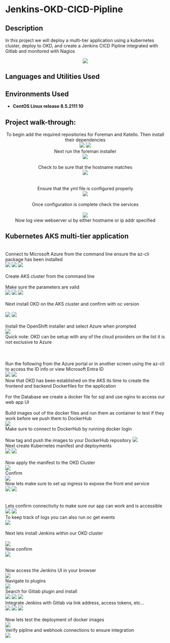 # Jenkins-OKD-CICD-Pipline
<h2>Description</h2>
In this project we will deploy a multi-tier application using a kubernetes cluster, deploy to OKD, and create a Jenkins CICD Pipline integrated with Gitlab and monitored with Nagios 
<p align="center">
<img src="https://github.com/user-attachments/assets/6daaecae-75f4-40b4-ac1e-4ee0d789d18c"/>

<h2>Languages and Utilities Used</h2>



<h2>Environments Used </h2>

- <b>CentOS Linux release 8.5.2111
 10</b>

<h2>Project walk-through:</h2>
<p align="center">
 To begin add the required repositories for Foreman and Katello. Then install their dependencies  <br/>
<img src="https://github.com/user-attachments/assets/3c575f3e-b049-4253-b426-c32414c364cd"/>
 <img src="https://github.com/user-attachments/assets/1dcbe05e-ad71-42ba-b0a6-e898739b276c"/>
<br /> Next run the foreman installer <br/>
 <img src="https://github.com/user-attachments/assets/6897d7f4-1be5-4049-bc6f-c751fc62f3a2"/>
 <br /> 
 <br/> Check to be sure that the hostname matches <br/>
 <img src="https://github.com/user-attachments/assets/8b726cc7-de6d-42e1-8822-74fafd5feca9"/>
 <br />  
<br />
   <br/> Ensure that the yml file is configured properly  <br/> 
<img src="https://github.com/user-attachments/assets/9b72b69c-0fbb-4994-9301-b3e28d5b7422"/>
<br />
<br /> Once configuration is complete check the services <br/>
 <br/>
<img src="https://github.com/user-attachments/assets/83f466ef-e828-4a32-8a7c-834eaf5eaab2"/>
<br /> Now log view webserver ui by either hostname or ip addr specified <br/>
<h2> Kubernetes AKS multi-tier application </h2>
 <br /> Connect to Microsoft Azure from the command line ensure the az-cli package has been installed <br/>
 <img src="https://github.com/user-attachments/assets/4b20ed43-f3ca-406f-aa89-2ebc93fcbd08"/>
 <img src="https://github.com/user-attachments/assets/385d7272-2e53-4de1-b8af-c9d25be4b816"/>
 <img src="https://github.com/user-attachments/assets/56ae6689-94bf-45fa-966d-f2626931bec4"/>
 <br/>
 <br/> Create AKS cluster from the command line <br/> 
 <br/> Make sure the parameters are valid <br/>
 <img src="https://github.com/user-attachments/assets/1e6e60ef-200a-44ed-a54f-a3cf5c5a42ce"/>
 <img src="https://github.com/user-attachments/assets/e84a1931-985a-4b5f-9a22-b99f7dc7cc14"/>
 <img src="https://github.com/user-attachments/assets/23a92a6a-39b9-4661-8dea-cddac03a8a19"/>
<br/>
<br /> Next install OKD on the AKS cluster and confirm with oc version <br/>
 <br/>
<img src="https://github.com/user-attachments/assets/91dbc162-35e5-434e-95ea-2663a9d266c3"/>
 <img src="https://github.com/user-attachments/assets/648c3887-de5d-4386-bb8e-783e11b48459"/>
<br />
<br /> Install the OpenShift installer and select Azure when prompted   <br/> 
 <img src="https://github.com/user-attachments/assets/59d0086a-b972-4fe1-b1ee-933f756bd15a"/>
 <br/> Quick note: OKD can be setup with any of the cloud providers on the list it is not exclusive to Azure <br/>
 <br/>
 <br/>
 <br/> Run the following from the Azure portal or in another screen using the az-cli to access the ID info or view Microsoft Entra ID <br/>
 <img src="https://github.com/user-attachments/assets/12eab14d-9a6e-4e19-8137-86c9214b9bcd"/>
 <img src="https://github.com/user-attachments/assets/7a6e73e6-b889-4372-b656-26dbf03a3464"/>
<br/> Now that OKD has been established on the AKS its time to create the frontend and backend Dockerfiles for the application <br/>
 <br /> For the Database we create a docker file for sql and use nginx to access our web app UI  <br/>
 <br/> Build images out of the docker files and run them as container to test if they work before we push them to DockerHub <br/>
 <img src="https://github.com/user-attachments/assets/8ebda612-1a2d-4fe2-9e72-c7cc490a0600"/>
 <br/> Make sure to connect to DockerHub by running docker login <br/> 
 <br/> Now tag and push the images to your DockerHub repository 
 <img src="https://github.com/user-attachments/assets/4b8f074c-ff64-44a9-a0b2-41fb3a00fa21"/>
 <br/> Next create Kubernetes manifest and deployments <br/>
<img src="https://github.com/user-attachments/assets/fc199cfe-c191-413f-829d-d7c6553930e6"/>
 <img src="https://github.com/user-attachments/assets/7774c8cc-d2a6-430e-bf20-39eb60c895ba"/>
<br />
<br />  Now apply the manifest to the OKD Cluster <br/> 
 <img src="https://github.com/user-attachments/assets/b49b9345-0e24-43e7-aa6a-31494967354d"/>
 <br/> Confirm <br/>
 <img src="https://github.com/user-attachments/assets/abe082ef-a460-41be-9771-341b330345e9"/>
 <br/> Now lets make sure to set up ingress to expose the front end service<br/>
 <img src="https://github.com/user-attachments/assets/a868c117-9e8c-4cad-b8d8-6659b2c61721"/>
 <img src="https://github.com/user-attachments/assets/1542f177-3b03-454c-a77d-cb61246b5e53"/>
<br/><br /> <br/>
  Lets confirm connectivity to make sure our app can work and is accessible <br/>
<img src="https://github.com/user-attachments/assets/df6de183-ceb0-4690-ad32-0eea171decd4"/>
 <img src="https://github.com/user-attachments/assets/a63cb3af-d558-411c-839c-1de90c81ebea"/>
 <br/> To keep track of logs you can also run oc get events <br/>
 <img src="https://github.com/user-attachments/assets/391f7813-dbee-424c-8c77-3648e12db63e"/>
<br />
<br /> Next lets install Jenkins within our OKD cluster <br/> 
 <br/>
 <img src="https://github.com/user-attachments/assets/518b46c9-66a0-4d34-8cfc-f83f21c87893"/>
<br/> Now confirm <br /> 
 <img src="https://github.com/user-attachments/assets/7eb79b14-45ed-411a-a255-839e7978e69f"/>
 <br/>
 <br/>
 <br/> Now access the Jenkins UI in your browser <br/>
<img src="https://github.com/user-attachments/assets/100bddfe-3486-493c-ad78-4ef75e1142fb"/>
<br /> Navigate to plugins<br/>
 <img src="https://github.com/user-attachments/assets/53e6d9d5-20cc-4956-9fb5-088c1ddfc05f"/>
<br /> Search for Gitlab plugin and install<br/>
 <img src="https://github.com/user-attachments/assets/3cdb3f60-960e-43a4-95fe-5c00af68e32b"/>
 <img src="https://github.com/user-attachments/assets/fd5b8450-deef-47b5-8b23-98e5002d0d86"/>
 <img src="https://github.com/user-attachments/assets/0999d766-3cb0-4c3a-a7bd-a70369609c6c"/>
 <br/> Integrate Jenkins with Gitlab via link address, access tokens, etc... <br/>
 <img src="https://github.com/user-attachments/assets/aab15088-e599-4c31-a3f6-f79e12ebda95"/>
 <img src="https://github.com/user-attachments/assets/7247d0fe-2418-4d86-872d-f3d0ec9b0057"/>
 <img src="https://github.com/user-attachments/assets/9c3a162c-02f4-4fab-9240-15392c5433de"/>
<br/
 ><br /> Now lets test the deployment of docker images <br/>
 <img src="https://github.com/user-attachments/assets/6c9f3b19-00f0-409a-b83e-257419af1124"/>
<br/> Verify pipline and webhook connections to ensure integration <br/>
 <img src="https://github.com/user-attachments/assets/6fc9c79a-da00-4ba6-a7e0-4f22ccd59893"/>
 <br/> <br/>
 <img src=""/>
 <br/>
<img src=""/>
<br />
<br /> <br/> 
 <br/>
 <img src=""/>
<br/><br /> <br/>
 <br/>
<img src=""/>
<br />
<br /> <br/> 
 <br/>
 <img src=""/>
<br/><br /> <br/>
 <br/>
<img src=""/>
<br />
<br /> <br/> 
 <br/>
 <img src=""/>
<br/><br /> <br/>
 <br/>
<img src=""/>
<br />
<br /> <br/> 
 <br/>
 <img src=""/>
<br/><br /> <br/>
 <br/>
<img src=""/>
<br />
<br /> <br/> 
 <br/>
 <img src=""/>
<br/><br /> <br/>
 <br/>
<img src=""/>
<br />
<br /> <br/> 
 <br/>
 <img src=""/>
<br/><br /> <br/>
 <br/>
<img src=""/>
<br />
<br /> <br/> 
 <br/>
 <img src=""/>
<br/><br /> <br/>
 <br/>
<img src=""/>
<br />
<br /> <br/> 
 <br/>
 <img src=""/>
<br/><br /> <br/>
 <br/>
<img src=""/>
<br />
<br /> <br/> 
 <br/>
 <img src=""/>
<br/><br /> <br/>
 <br/>
<img src=""/>
<br />
<br /> <br/> 
 <br/>
 <img src=""/>
<br/><br /> <br/>
 <br/>
<img src=""/>
<br />
<br /> <br/> 
 <br/>
 <img src=""/>
<br/><br /> <br/>
 <br/>
<img src=""/>
<br />
<br /> <br/> 
 <br/>
 <img src=""/>
<br/><br /> <br/>
 <br/>
<img src=""/>
<br />
<br /> <br/> 
 <br/>
 <img src=""/>
<br/><br /> <br/>
 <br/>
<img src=""/>
<br />
<br /> <br/> 
 <br/>
 <img src=""/>
<br/><br /> <br/>
 <br/>
<img src=""/>
<br />
<br /> <br/> 
 <br/>
 <img src=""/>
<br/><br /> <br/>
 <br/>
<img src=""/>
<br />
<br /> <br/> 
 <br/>
 <img src=""/>
<br/><br /> <br/>
 <br/>
<img src=""/>
<br />
<br /> <br/> 
 <br/>
 <img src=""/>
<br/><br /> <br/>
 <br/>
<img src=""/>
<br />
<br /> <br/> 
 <br/>
 <img src=""/>
<br/><br /> <br/>
 <br/>
<img src=""/>
<br />
<br /> <br/> 
 <br/>
 <img src=""/>
<br/><br /> <br/>
 <br/>
<img src=""/>
<br />
<br /> <br/> 
 <br/>
 <img src=""/>
<br/>
